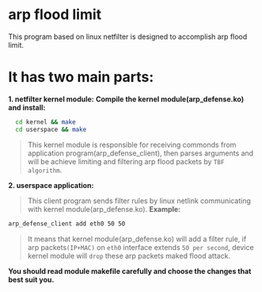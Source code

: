 # arp flood limit 
This program based on linux netfilter is designed to accomplish arp flood limit.

# It has two main parts:
**1. netfilter kernel module:**
**Compile the kernel module(arp_defense.ko) and install:**
```Bash
  cd kernel && make
  cd userspace && make
```
> This kernel module is responsible for receiving commonds from application program(arp_defense_client), then parses arguments and will be achieve limiting and filtering arp flood packets by `TBF algorithm`.
   
**2. userspace application:**
> This client program sends filter rules by linux netlink communicating with kernel module(arp_defense.ko). 
**Example:**
   ```Bash
   arp_defense_client add eth0 50 50
   ```
> It means that kernel module(arp_defense.ko) will add a filter rule, if arp packets`(IP+MAC)` on `eth0` interface extends `50 per second`, device kernel module will `drop` these arp packets maked flood attack.  

**You should read module makefile carefully and choose the changes that best suit you.**
